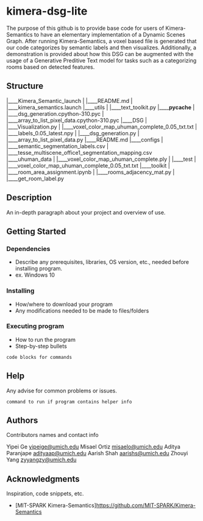 # kimera-dsg-lite

The purpose of this github is to provide base code for users of Kimera-Semantics to have an elementary implementation of a Dynamic Scenes Graph. After running Kimera-Semantics, a voxel based file is generated that our code categorizes by semantic labels and then visualizes. Additionally, a demonstration is provided about how this DSG can be augmented with the usage of a Generative Preditive Text model for tasks such as a categorizing rooms based on detected features. 

## Structure
|____Kimera_Semantic_launch
| |____README.md
| |____kimera_semantics.launch
|____utils
| |____text_toolkit.py
|______pycache__
| |____dsg_generation.cpython-310.pyc
| |____array_to_list_pixel_data.cpython-310.pyc
|____DSG
| |____Visualization.py
| |____voxel_color_map_uhuman_complete_0.05_txt.txt
| |____labels_0.05_latest.npy
| |____dsg_generation.py
| |____array_to_list_pixel_data.py
|____README.md
|____configs
| |____semantic_segmentation_labels.csv
| |____tesse_multiscene_office1_segmentation_mapping.csv
|____uhuman_data
| |____voxel_color_map_uhuman_complete.ply
| |____test
| |____voxel_color_map_uhuman_complete_0.05_txt.txt
|____toolkit
| |____room_area_assignment.ipynb
| |____rooms_adjacency_mat.py
| |____get_room_label.py


## Description

An in-depth paragraph about your project and overview of use.

## Getting Started






### Dependencies

* Describe any prerequisites, libraries, OS version, etc., needed before installing program.
* ex. Windows 10

### Installing

* How/where to download your program
* Any modifications needed to be made to files/folders

### Executing program

* How to run the program
* Step-by-step bullets
```
code blocks for commands
```

## Help

Any advise for common problems or issues.
```
command to run if program contains helper info
```

## Authors

Contributors names and contact info

Yipei Ge yipeige@umich.edu
Misael Ortiz misaelo@umich.edu
Aditya Paranjape adityaap@umich.edu
Aarish Shah aarishs@umich.edu
Zhouyi Yang zyyangzy@umich.edu


## Acknowledgments

Inspiration, code snippets, etc.
* [MIT-SPARK Kimera-Semantics]https://github.com/MIT-SPARK/Kimera-Semantics
